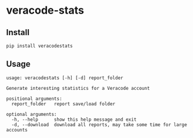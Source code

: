 # veracode-stats

## Install

`pip install veracodestats`

## Usage

```
usage: veracodestats [-h] [-d] report_folder

Generate interesting statistics for a Veracode account

positional arguments:
  report_folder   report save/load folder

optional arguments:
  -h, --help      show this help message and exit
  -d, --download  download all reports, may take some time for large accounts
 ```